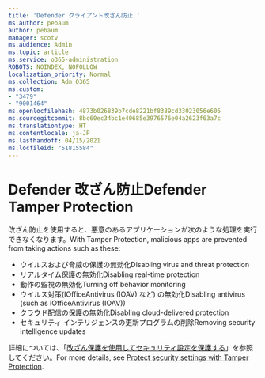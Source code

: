 ```yaml
---
title: 'Defender クライアント改ざん防止 '
ms.author: pebaum
author: pebaum
manager: scotv
ms.audience: Admin
ms.topic: article
ms.service: o365-administration
ROBOTS: NOINDEX, NOFOLLOW
localization_priority: Normal
ms.collection: Adm_O365
ms.custom:
- "3479"
- "9001464"
ms.openlocfilehash: 4873b026839b7cde8221bf8389cd33023056e605
ms.sourcegitcommit: 8bc60ec34bc1e40685e3976576e04a2623f63a7c
ms.translationtype: HT
ms.contentlocale: ja-JP
ms.lasthandoff: 04/15/2021
ms.locfileid: "51815584"
---
```

# <a name="defender-tamper-protection"></a><span data-ttu-id="f38b0-102">Defender 改ざん防止</span><span class="sxs-lookup"><span data-stu-id="f38b0-102">Defender Tamper Protection</span></span> 

<span data-ttu-id="f38b0-103">改ざん防止を使用すると、悪意のあるアプリケーションが次のような処理を実行できなくなります。</span><span class="sxs-lookup"><span data-stu-id="f38b0-103">With Tamper Protection, malicious apps are prevented from taking actions such as these:</span></span>

- <span data-ttu-id="f38b0-104">ウイルスおよび脅威の保護の無効化</span><span class="sxs-lookup"><span data-stu-id="f38b0-104">Disabling virus and threat protection</span></span>
- <span data-ttu-id="f38b0-105">リアルタイム保護の無効化</span><span class="sxs-lookup"><span data-stu-id="f38b0-105">Disabling real-time protection</span></span>
- <span data-ttu-id="f38b0-106">動作の監視の無効化</span><span class="sxs-lookup"><span data-stu-id="f38b0-106">Turning off behavior monitoring</span></span>
- <span data-ttu-id="f38b0-107">ウイルス対策(IOfficeAntivirus (IOAV) など) の無効化</span><span class="sxs-lookup"><span data-stu-id="f38b0-107">Disabling antivirus (such as IOfficeAntivirus (IOAV))</span></span>
- <span data-ttu-id="f38b0-108">クラウド配信の保護の無効化</span><span class="sxs-lookup"><span data-stu-id="f38b0-108">Disabling cloud-delivered protection</span></span>
- <span data-ttu-id="f38b0-109">セキュリティ インテリジェンスの更新プログラムの削除</span><span class="sxs-lookup"><span data-stu-id="f38b0-109">Removing security intelligence updates</span></span>

<span data-ttu-id="f38b0-110">詳細については、「[改ざん保護を使用してセキュリティ設定を保護する](https://docs.microsoft.com/windows/security/threat-protection/windows-defender-antivirus/prevent-changes-to-security-settings-with-tamper-protection)」を参照してください。</span><span class="sxs-lookup"><span data-stu-id="f38b0-110">For more details, see [Protect security settings with Tamper Protection](https://docs.microsoft.com/windows/security/threat-protection/windows-defender-antivirus/prevent-changes-to-security-settings-with-tamper-protection).</span></span>